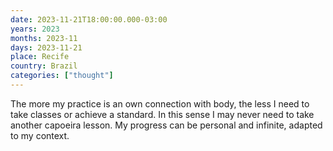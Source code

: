 ```yaml
---
date: 2023-11-21T18:00:00.000-03:00
years: 2023
months: 2023-11
days: 2023-11-21
place: Recife
country: Brazil
categories: ["thought"]
---
```

The more my practice is an own connection with body, the less I need to take classes or achieve a standard. In this sense I may never need to take another capoeira lesson. My progress can be personal and infinite, adapted to my context.

